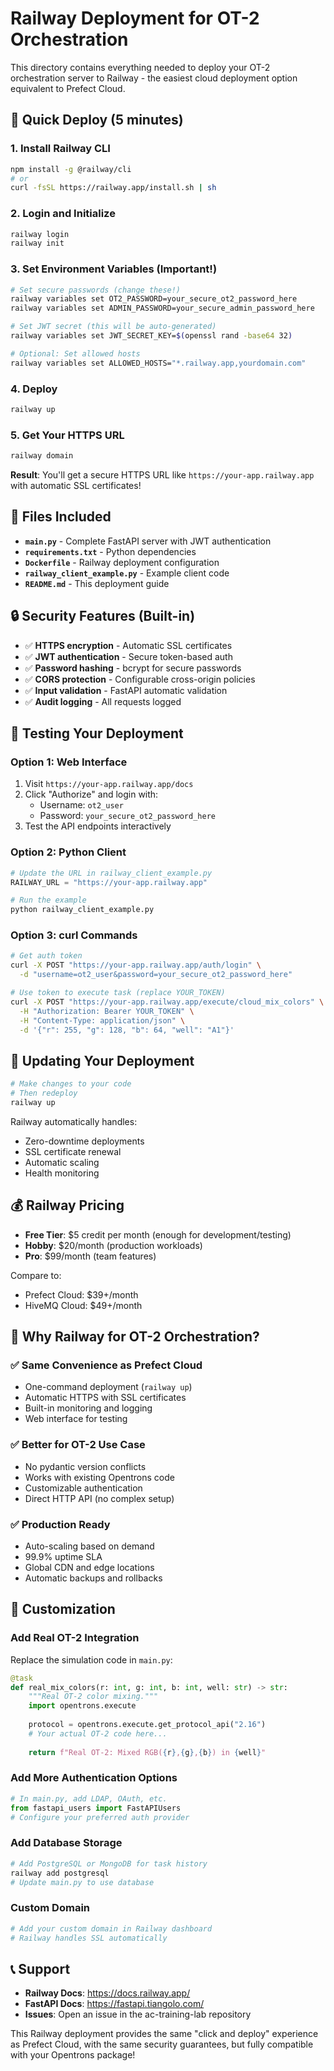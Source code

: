 # Railway Deployment for OT-2 Orchestration

This directory contains everything needed to deploy your OT-2 orchestration server to Railway - the easiest cloud deployment option equivalent to Prefect Cloud.

## 🚀 Quick Deploy (5 minutes)

### 1. Install Railway CLI
```bash
npm install -g @railway/cli
# or
curl -fsSL https://railway.app/install.sh | sh
```

### 2. Login and Initialize
```bash
railway login
railway init
```

### 3. Set Environment Variables (Important!)
```bash
# Set secure passwords (change these!)
railway variables set OT2_PASSWORD=your_secure_ot2_password_here
railway variables set ADMIN_PASSWORD=your_secure_admin_password_here

# Set JWT secret (this will be auto-generated)
railway variables set JWT_SECRET_KEY=$(openssl rand -base64 32)

# Optional: Set allowed hosts
railway variables set ALLOWED_HOSTS="*.railway.app,yourdomain.com"
```

### 4. Deploy
```bash
railway up
```

### 5. Get Your HTTPS URL
```bash
railway domain
```

**Result**: You'll get a secure HTTPS URL like `https://your-app.railway.app` with automatic SSL certificates!

## 🔗 Files Included

- **`main.py`** - Complete FastAPI server with JWT authentication
- **`requirements.txt`** - Python dependencies  
- **`Dockerfile`** - Railway deployment configuration
- **`railway_client_example.py`** - Example client code
- **`README.md`** - This deployment guide

## 🔒 Security Features (Built-in)

- ✅ **HTTPS encryption** - Automatic SSL certificates
- ✅ **JWT authentication** - Secure token-based auth
- ✅ **Password hashing** - bcrypt for secure passwords
- ✅ **CORS protection** - Configurable cross-origin policies
- ✅ **Input validation** - FastAPI automatic validation
- ✅ **Audit logging** - All requests logged

## 🧪 Testing Your Deployment

### Option 1: Web Interface
1. Visit `https://your-app.railway.app/docs`
2. Click "Authorize" and login with:
   - Username: `ot2_user`
   - Password: `your_secure_ot2_password_here`
3. Test the API endpoints interactively

### Option 2: Python Client
```python
# Update the URL in railway_client_example.py
RAILWAY_URL = "https://your-app.railway.app"

# Run the example
python railway_client_example.py
```

### Option 3: curl Commands
```bash
# Get auth token
curl -X POST "https://your-app.railway.app/auth/login" \
  -d "username=ot2_user&password=your_secure_ot2_password_here"

# Use token to execute task (replace YOUR_TOKEN)
curl -X POST "https://your-app.railway.app/execute/cloud_mix_colors" \
  -H "Authorization: Bearer YOUR_TOKEN" \
  -H "Content-Type: application/json" \
  -d '{"r": 255, "g": 128, "b": 64, "well": "A1"}'
```

## 🔄 Updating Your Deployment

```bash
# Make changes to your code
# Then redeploy
railway up
```

Railway automatically handles:
- Zero-downtime deployments  
- SSL certificate renewal
- Automatic scaling
- Health monitoring

## 💰 Railway Pricing

- **Free Tier**: $5 credit per month (enough for development/testing)
- **Hobby**: $20/month (production workloads)
- **Pro**: $99/month (team features)

Compare to:
- Prefect Cloud: $39+/month
- HiveMQ Cloud: $49+/month

## 🌟 Why Railway for OT-2 Orchestration?

### ✅ **Same Convenience as Prefect Cloud**
- One-command deployment (`railway up`)
- Automatic HTTPS with SSL certificates
- Built-in monitoring and logging
- Web interface for testing

### ✅ **Better for OT-2 Use Case**
- No pydantic version conflicts
- Works with existing Opentrons code
- Customizable authentication
- Direct HTTP API (no complex setup)

### ✅ **Production Ready**
- Auto-scaling based on demand
- 99.9% uptime SLA
- Global CDN and edge locations  
- Automatic backups and rollbacks

## 🔧 Customization

### Add Real OT-2 Integration
Replace the simulation code in `main.py`:

```python
@task
def real_mix_colors(r: int, g: int, b: int, well: str) -> str:
    """Real OT-2 color mixing."""
    import opentrons.execute
    
    protocol = opentrons.execute.get_protocol_api("2.16")
    # Your actual OT-2 code here...
    
    return f"Real OT-2: Mixed RGB({r},{g},{b}) in {well}"
```

### Add More Authentication Options
```python
# In main.py, add LDAP, OAuth, etc.
from fastapi_users import FastAPIUsers
# Configure your preferred auth provider
```

### Add Database Storage
```python
# Add PostgreSQL or MongoDB for task history
railway add postgresql
# Update main.py to use database
```

### Custom Domain
```bash
# Add your custom domain in Railway dashboard
# Railway handles SSL automatically
```

## 📞 Support

- **Railway Docs**: https://docs.railway.app/
- **FastAPI Docs**: https://fastapi.tiangolo.com/
- **Issues**: Open an issue in the ac-training-lab repository

This Railway deployment provides the same "click and deploy" experience as Prefect Cloud, with the same security guarantees, but fully compatible with your Opentrons package!